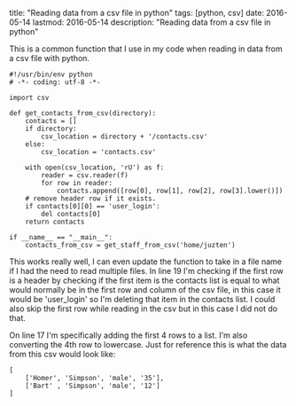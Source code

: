 title: "Reading data from a csv file in python"
tags: [python, csv]
date: 2016-05-14
lastmod: 2016-05-14
description: "Reading data from a csv file in python"

This is a common function that I use in my code when reading in data from a csv file with python.

    #!/usr/bin/env python
    # -*- coding: utf-8 -*-

    import csv

    def get_contacts_from_csv(directory):
        contacts = []
        if directory:
            csv_location = directory + '/contacts.csv'
        else:
            csv_location = 'contacts.csv'

        with open(csv_location, 'rU') as f:
            reader = csv.reader(f)
            for row in reader:
                contacts.append([row[0], row[1], row[2], row[3].lower()])
        # remove header row if it exists.
        if contacts[0][0] == 'user_login':
            del contacts[0]
        return contacts

    if __name__ == "__main__":
        contacts_from_csv = get_staff_from_csv('home/juzten')

This works really well, I can even update the function to take in a file name if I had the need to read multiple files. In line 19 I'm checking if the first row is a header by checking if the first item is the contacts list is equal to what would normally be in the first row and column of the csv file, in this case it would be 'user_login' so I'm deleting that item in the contacts list. I could also skip the first row while reading in the csv but in this case I did not do that.

On line 17 I'm specifically adding the first 4 rows to a list. I'm also converting the 4th row to lowercase. Just for reference this is what the data from this csv would look like:

    [
        ['Homer', 'Simpson', 'male', '35'],
        ['Bart' , 'Simpson', 'male', '12']
    ]
